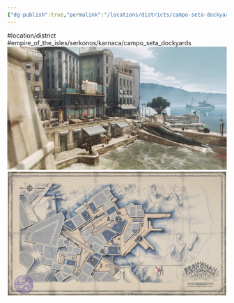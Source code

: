```yaml
---
{"dg-publish":true,"permalink":"/locations/districts/campo-seta-dockyards/"}
---
```


#location/district #empire_of_the_isles/serkonos/karnaca/campo_seta_dockyards
![Campo Seta Dockyards.jpeg](/img/user/Blades%20of%20Karnaca/Reference%20Images/Campo%20Seta%20Dockyards/Campo%20Seta%20Dockyards.jpeg)
![1200px-Map_street_eotw_favor_is.png](/img/user/Blades%20of%20Karnaca/Maps/Campo%20Seta%20Dockyards/1200px-Map_street_eotw_favor_is.png)